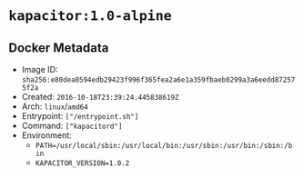 # `kapacitor:1.0-alpine`

## Docker Metadata

- Image ID: `sha256:e80dea0594edb29423f996f365fea2a6e1a359fbaeb0299a3a6eedd872575f2a`
- Created: `2016-10-18T23:39:24.445838619Z`
- Arch: `linux`/`amd64`
- Entrypoint: `["/entrypoint.sh"]`
- Command: `["kapacitord"]`
- Environment:
  - `PATH=/usr/local/sbin:/usr/local/bin:/usr/sbin:/usr/bin:/sbin:/bin`
  - `KAPACITOR_VERSION=1.0.2`
